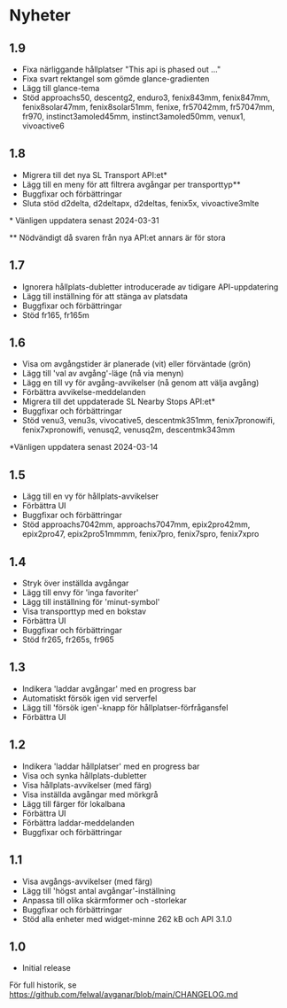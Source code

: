 # Nyheter

## 1.9

- Fixa närliggande hållplatser "This api is phased out ..."
- Fixa svart rektangel som gömde glance-gradienten
- Lägg till glance-tema
- Stöd approachs50, descentg2, enduro3, fenix843mm, fenix847mm, fenix8solar47mm, fenix8solar51mm, fenixe, fr57042mm, fr57047mm, fr970, instinct3amoled45mm, instinct3amoled50mm, venux1, vivoactive6

## 1.8

- Migrera till det nya SL Transport API:et*
- Lägg till en meny för att filtrera avgångar per transporttyp**
- Buggfixar och förbättringar
- Sluta stöd d2delta, d2deltapx, d2deltas, fenix5x, vivoactive3mlte

\* Vänligen uppdatera senast 2024-03-31

** Nödvändigt då svaren från nya API:et annars är för stora

## 1.7

- Ignorera hållplats-dubletter introducerade av tidigare API-uppdatering
- Lägg till inställning för att stänga av platsdata
- Buggfixar och förbättringar
- Stöd fr165, fr165m

## 1.6

- Visa om avgångstider är planerade (vit) eller förväntade (grön)
- Lägg till 'val av avgång'-läge (nå via menyn)
- Lägg en till vy för avgång-avvikelser (nå genom att välja avgång)
- Förbättra avvikelse-meddelanden
- Migrera till det uppdaterade SL Nearby Stops API:et*
- Buggfixar och förbättringar
- Stöd venu3, venu3s, vivocative5, descentmk351mm, fenix7pronowifi, fenix7xpronowifi, venusq2, venusq2m, descentmk343mm

\*Vänligen uppdatera senast 2024-03-14

## 1.5

- Lägg till en vy för hållplats-avvikelser
- Förbättra UI
- Buggfixar och förbättringar
- Stöd approachs7042mm, approachs7047mm, epix2pro42mm, epix2pro47, epix2pro51mmmm, fenix7pro, fenix7spro, fenix7xpro

## 1.4

- Stryk över inställda avgångar
- Lägg till envy för 'inga favoriter'
- Lägg till inställning för 'minut-symbol'
- Visa transporttyp med en bokstav
- Förbättra UI
- Buggfixar och förbättringar
- Stöd fr265, fr265s, fr965

## 1.3

- Indikera 'laddar avgångar' med en progress bar
- Automatiskt försök igen vid serverfel
- Lägg till 'försök igen'-knapp för hållplatser-förfrågansfel
- Förbättra UI

## 1.2

- Indikera 'laddar hållplatser' med en progress bar
- Visa och synka hållplats-dubletter
- Visa hållplats-avvikelser (med färg)
- Visa inställda avgångar med mörkgrå
- Lägg till färger för lokalbana
- Förbättra UI
- Förbättra laddar-meddelanden
- Buggfixar och förbättringar

## 1.1

- Visa avgångs-avvikelser (med färg)
- Lägg till 'högst antal avgångar'-inställning
- Anpassa till olika skärmformer och -storlekar
- Buggfixar och förbättringar
- Stöd alla enheter med widget-minne 262 kB och API 3.1.0

## 1.0

- Initial release

För full historik, se https://github.com/felwal/avganar/blob/main/CHANGELOG.md
